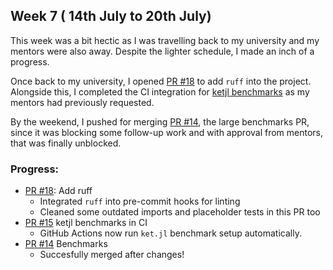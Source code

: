 ## Week 7 ( 14th July to 20th July)

This week was a bit hectic as I was travelling back to my university and my mentors were also away. Despite the lighter schedule, I made an inch of a progress.

Once back to my university, I opened [PR #18](https://github.com/vprusso/toqito-bench/pull/18) to add `ruff` into the project. Alongside this, I completed the CI integration for [ketjl benchmarks](https://github.com/vprusso/toqito-bench/pull/15) as my mentors had previously requested.

By the weekend, I pushed for merging [PR #14](https://github.com/vprusso/toqito-bench/pull/14), the large benchmarks PR, since it was blocking some follow-up work and with approval from mentors, that was finally unblocked.

### Progress:

- [PR #18](https://github.com/vprusso/toqito-bench/pull/18): Add ruff
    - Integrated `ruff` into pre-commit hooks for linting
    - Cleaned some outdated imports and placeholder tests in this PR too
- [PR #15](https://github.com/vprusso/toqito-bench/pull/15) ketjl benchmarks in CI
    - GitHub Actions now run `ket.jl` benchmark setup automatically.
- [PR #14](https://github.com/vprusso/toqito-bench/pull/14) Benchmarks
    - Succesfully merged after changes!

